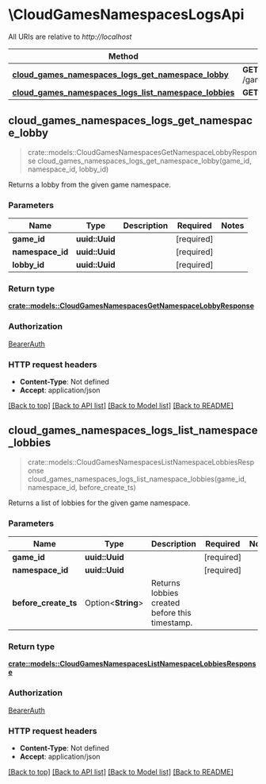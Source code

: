# \CloudGamesNamespacesLogsApi

All URIs are relative to *http://localhost*

Method | HTTP request | Description
------------- | ------------- | -------------
[**cloud_games_namespaces_logs_get_namespace_lobby**](CloudGamesNamespacesLogsApi.md#cloud_games_namespaces_logs_get_namespace_lobby) | **GET** /games/{game_id}/namespaces/{namespace_id}/logs/lobbies/{lobby_id} | 
[**cloud_games_namespaces_logs_list_namespace_lobbies**](CloudGamesNamespacesLogsApi.md#cloud_games_namespaces_logs_list_namespace_lobbies) | **GET** /games/{game_id}/namespaces/{namespace_id}/logs/lobbies | 



## cloud_games_namespaces_logs_get_namespace_lobby

> crate::models::CloudGamesNamespacesGetNamespaceLobbyResponse cloud_games_namespaces_logs_get_namespace_lobby(game_id, namespace_id, lobby_id)


Returns a lobby from the given game namespace.

### Parameters


Name | Type | Description  | Required | Notes
------------- | ------------- | ------------- | ------------- | -------------
**game_id** | **uuid::Uuid** |  | [required] |
**namespace_id** | **uuid::Uuid** |  | [required] |
**lobby_id** | **uuid::Uuid** |  | [required] |

### Return type

[**crate::models::CloudGamesNamespacesGetNamespaceLobbyResponse**](CloudGamesNamespacesGetNamespaceLobbyResponse.md)

### Authorization

[BearerAuth](../README.md#BearerAuth)

### HTTP request headers

- **Content-Type**: Not defined
- **Accept**: application/json

[[Back to top]](#) [[Back to API list]](../README.md#documentation-for-api-endpoints) [[Back to Model list]](../README.md#documentation-for-models) [[Back to README]](../README.md)


## cloud_games_namespaces_logs_list_namespace_lobbies

> crate::models::CloudGamesNamespacesListNamespaceLobbiesResponse cloud_games_namespaces_logs_list_namespace_lobbies(game_id, namespace_id, before_create_ts)


Returns a list of lobbies for the given game namespace.

### Parameters


Name | Type | Description  | Required | Notes
------------- | ------------- | ------------- | ------------- | -------------
**game_id** | **uuid::Uuid** |  | [required] |
**namespace_id** | **uuid::Uuid** |  | [required] |
**before_create_ts** | Option<**String**> | Returns lobbies created before this timestamp. |  |

### Return type

[**crate::models::CloudGamesNamespacesListNamespaceLobbiesResponse**](CloudGamesNamespacesListNamespaceLobbiesResponse.md)

### Authorization

[BearerAuth](../README.md#BearerAuth)

### HTTP request headers

- **Content-Type**: Not defined
- **Accept**: application/json

[[Back to top]](#) [[Back to API list]](../README.md#documentation-for-api-endpoints) [[Back to Model list]](../README.md#documentation-for-models) [[Back to README]](../README.md)

